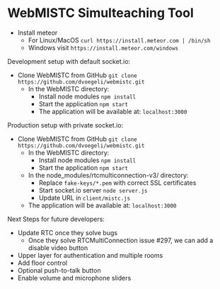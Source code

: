 # WebMISTC Simulteaching Tool

- Install meteor
    - For Linux/MacOS `curl https://install.meteor.com | /bin/sh`
    - Windows visit `https://install.meteor.com/windows`

Development setup with default socket.io:
- Clone WebMISTC from GitHub `git clone https://github.com/dvoegeli/webmistc.git`
    - In the WebMISTC directory:
        - Install node modules `npm install`
        - Start the application `npm start`
        - The application will be available at: `localhost:3000`

Production setup with private socket.io:
- Clone WebMISTC from GitHub `git clone https://github.com/dvoegeli/webmistc.git`
    - In the WebMISTC directory:
        - Install node modules `npm install`
        - Start the application `npm start`
    - In the node_modules/rtcmulticonnection-v3/ directory:
        - Replace `fake-keys/*.pem` with correct SSL certificates
        - Start socket.io server `node server.js`
        - Update URL in `client/mistc.js`
    - The application will be available at: `localhost:3000`
    
Next Steps for future developers:
- Update RTC once they solve bugs
    - Once they solve RTCMultiConnection issue #297, we can add a disable video button
- Upper layer for authentication and multiple rooms
- Add floor control
- Optional push-to-talk button
- Enable volume and microphone sliders
